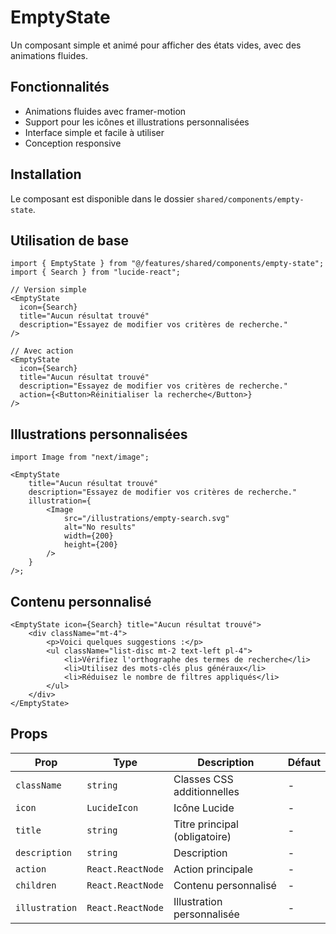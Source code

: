 # EmptyState

Un composant simple et animé pour afficher des états vides, avec des animations fluides.

## Fonctionnalités

- Animations fluides avec framer-motion
- Support pour les icônes et illustrations personnalisées
- Interface simple et facile à utiliser
- Conception responsive

## Installation

Le composant est disponible dans le dossier `shared/components/empty-state`.

## Utilisation de base

```tsx
import { EmptyState } from "@/features/shared/components/empty-state";
import { Search } from "lucide-react";

// Version simple
<EmptyState
  icon={Search}
  title="Aucun résultat trouvé"
  description="Essayez de modifier vos critères de recherche."
/>

// Avec action
<EmptyState
  icon={Search}
  title="Aucun résultat trouvé"
  description="Essayez de modifier vos critères de recherche."
  action={<Button>Réinitialiser la recherche</Button>}
/>
```

## Illustrations personnalisées

```tsx
import Image from "next/image";

<EmptyState
	title="Aucun résultat trouvé"
	description="Essayez de modifier vos critères de recherche."
	illustration={
		<Image
			src="/illustrations/empty-search.svg"
			alt="No results"
			width={200}
			height={200}
		/>
	}
/>;
```

## Contenu personnalisé

```tsx
<EmptyState icon={Search} title="Aucun résultat trouvé">
	<div className="mt-4">
		<p>Voici quelques suggestions :</p>
		<ul className="list-disc mt-2 text-left pl-4">
			<li>Vérifiez l'orthographe des termes de recherche</li>
			<li>Utilisez des mots-clés plus généraux</li>
			<li>Réduisez le nombre de filtres appliqués</li>
		</ul>
	</div>
</EmptyState>
```

## Props

| Prop           | Type              | Description                   | Défaut |
| -------------- | ----------------- | ----------------------------- | ------ |
| `className`    | `string`          | Classes CSS additionnelles    | -      |
| `icon`         | `LucideIcon`      | Icône Lucide                  | -      |
| `title`        | `string`          | Titre principal (obligatoire) | -      |
| `description`  | `string`          | Description                   | -      |
| `action`       | `React.ReactNode` | Action principale             | -      |
| `children`     | `React.ReactNode` | Contenu personnalisé          | -      |
| `illustration` | `React.ReactNode` | Illustration personnalisée    | -      |
